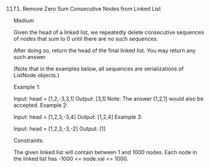 1171. Remove Zero Sum Consecutive Nodes from Linked List

Medium

Given the head of a linked list, we repeatedly delete consecutive sequences of nodes that sum to 0 until there are no such sequences.

After doing so, return the head of the final linked list. You may return any such answer.

(Note that in the examples below, all sequences are serializations of ListNode objects.)

Example 1:

Input: head = [1,2,-3,3,1]
Output: [3,1]
Note: The answer [1,2,1] would also be accepted.
Example 2:

Input: head = [1,2,3,-3,4]
Output: [1,2,4]
Example 3:

Input: head = [1,2,3,-3,-2]
Output: [1]

Constraints:

The given linked list will contain between 1 and 1000 nodes.
Each node in the linked list has -1000 <= node.val <= 1000.
